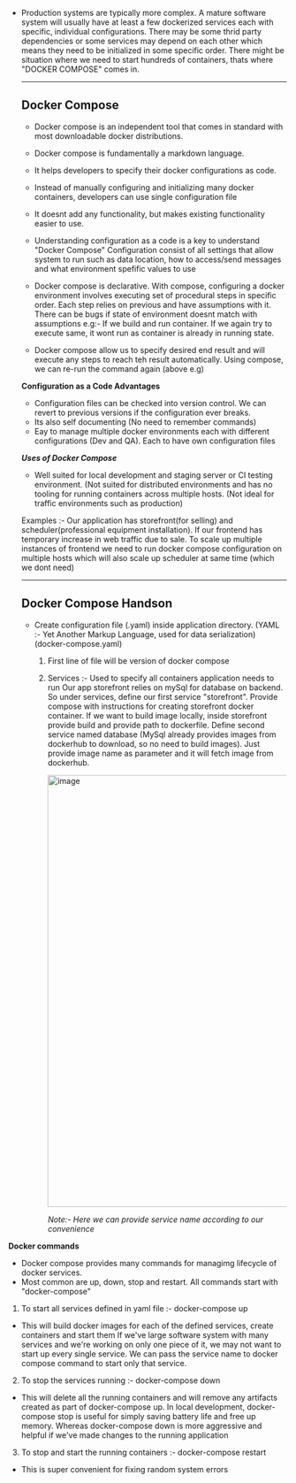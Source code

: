 - Production systems are typically more complex. A mature software system will usually have at least a few dockerized services each with specific, individual configurations.
  There may be some thrid party dependencies or some services may depend on each other which means they need to be initialized in some specific order.
  There might be situation where we need to start hundreds of containers, thats where "DOCKER COMPOSE" comes in.

  ---------------------
  Docker Compose
  ---------------------
  - Docker compose is an independent tool that comes in standard with most downloadable docker distributions.
  - Docker compose is fundamentally a markdown language.
  - It helps developers to specify their docker configurations as code.
  - Instead of manually configuring and initializing many docker containers, developers can use single configuration file
  - It doesnt add any functionality, but makes existing functionality easier to use.
 
  - Understanding configuration as a code is a key to understand "Docker Compose"
    Configuration consist of all settings that allow system to run such as data location, how to access/send messages and what environment spefific values to use
  - Docker compose is declarative. With compose, configuring a docker environment involves executing set of procedural steps in specific order.
    Each step relies on previous and have assumptions with it. There can be bugs if state of environment doesnt match with assumptions
    e.g:- If we build and run container. If we again try to execute same, it wont run as container is already in running state.
  - Docker compose allow us to specify desired end result and will execute any steps to reach teh result automatically. Using compose, we can re-run the command again (above e.g)
 
  **Configuration as a Code Advantages**
  
    - Configuration files can be checked into version control. We can revert to previous versions if the configuration ever breaks.
    - Its also self documenting (No need to remember commands)
    - Eay to manage multiple docker environments each with different configurations (Dev and QA). Each to have own configuration files
   
    _**Uses of Docker Compose**_
    - Well suited for local development and staging server or CI testing environment.
      (Not suited for distributed environments and has no tooling for running containers across multiple hosts.
      (Not ideal for traffic environments such as production)

  Examples :- Our application has storefront(for selling) and scheduler(professional equipment installation). If our frontend has temporary increase in web traffic due to sale.
              To scale up multiple instances of frontend we need to run docker compose configuration on multiple hosts which will also scale up scheduler at same time (which we dont need)


  -----------------------
  Docker Compose Handson
  -----------------------
  - Create configuration file (.yaml) inside application directory. (YAML :- Yet Another Markup Language, used for data serialization) (docker-compose.yaml)
    1. First line of file will be version of docker compose
    2. Services :- Used to specify all containers application needs to run
       Our app storefront relies on mySql for database on backend. So under services, define our first service "storefront". Provide compose with instructions for creating storefront docker container. If we want to build image locally, inside storefront provide build and provide path to dockerfile.
       Define second service named database (MySql already provides images from dockerhub to download, so no need to build images). Just provide image name as parameter and it will fetch image from dockerhub.
   
       <img width="781" alt="image" src="https://github.com/Shubham0315/docker-CLI/assets/105341138/b9442dcd-95f2-47fd-8259-d051f4f80c34">


       _Note:- Here we can provide service name according to our convenience_

**Docker commands**

- Docker compose provides many commands for managimg lifecycle of docker services.
- Most common are up, down, stop and restart. All commands start with "docker-compose"

1. To start all services defined in yaml file :- docker-compose up
- This will build docker images for each of the defined services, create containers and start them
  If we've large software system with many services and we're working on only one piece of it, we may not want to start up every single service. We can pass the service name to docker compose command to start only that service.

2. To stop the services running :- docker-compose down
- This will delete all the running containers and will remove any artifacts created as part of docker-compose up.
  In local development, docker-compose stop is useful for simply saving battery life and free up memory. Whereas docker-compose down is more aggressive and helpful if we've made changes to the running application

3. To stop and start the running containers :- docker-compose restart
- This is super convenient for fixing random system errors

       
    
